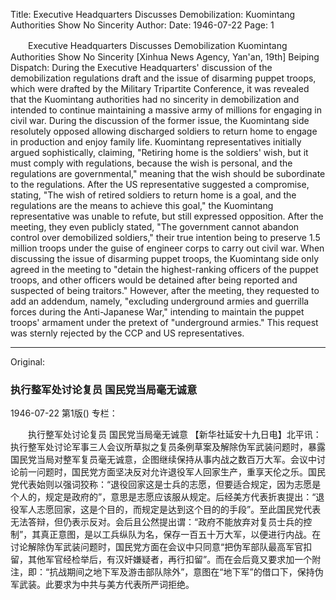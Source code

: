 Title: Executive Headquarters Discusses Demobilization: Kuomintang Authorities Show No Sincerity
Author:
Date: 1946-07-22
Page: 1

　　Executive Headquarters Discusses Demobilization
    Kuomintang Authorities Show No Sincerity
    [Xinhua News Agency, Yan'an, 19th] Beiping Dispatch: During the Executive Headquarters' discussion of the demobilization regulations draft and the issue of disarming puppet troops, which were drafted by the Military Tripartite Conference, it was revealed that the Kuomintang authorities had no sincerity in demobilization and intended to continue maintaining a massive army of millions for engaging in civil war. During the discussion of the former issue, the Kuomintang side resolutely opposed allowing discharged soldiers to return home to engage in production and enjoy family life. Kuomintang representatives initially argued sophistically, claiming, "Retiring home is the soldiers' wish, but it must comply with regulations, because the wish is personal, and the regulations are governmental," meaning that the wish should be subordinate to the regulations. After the US representative suggested a compromise, stating, "The wish of retired soldiers to return home is a goal, and the regulations are the means to achieve this goal," the Kuomintang representative was unable to refute, but still expressed opposition. After the meeting, they even publicly stated, "The government cannot abandon control over demobilized soldiers," their true intention being to preserve 1.5 million troops under the guise of engineer corps to carry out civil war. When discussing the issue of disarming puppet troops, the Kuomintang side only agreed in the meeting to "detain the highest-ranking officers of the puppet troops, and other officers would be detained after being reported and suspected of being traitors." However, after the meeting, they requested to add an addendum, namely, "excluding underground armies and guerrilla forces during the Anti-Japanese War," intending to maintain the puppet troops' armament under the pretext of "underground armies." This request was sternly rejected by the CCP and US representatives.



<hr /> 

Original: 


### 执行整军处讨论复员  国民党当局毫无诚意

1946-07-22
第1版()
专栏：

　　执行整军处讨论复员
    国民党当局毫无诚意
    【新华社延安十九日电】北平讯：执行整军处讨论军事三人会议所草拟之复员条例草案及解除伪军武装问题时，暴露国民党当局对整军复员毫无诚意，企图继续保持从事内战之数百万大军。会议中讨论前一问题时，国民党方面坚决反对允许退役军人回家生产，重享天伦之乐。国民党代表始则以强词狡称：“退役回家这是士兵的志愿，但要适合规定，因为志愿是个人的，规定是政府的”，意思是志愿应该服从规定。后经美方代表折衷提出：“退役军人志愿回家，这是个目的，而规定是达到这个目的的手段”。至此国民党代表无法答辩，但仍表示反对。会后且公然提出谓：“政府不能放弃对复员士兵的控制”，其真正意图，是以工兵纵队为名，保存一百五十万大军，以便进行内战。在讨论解除伪军武装问题时，国民党方面在会议中只同意“把伪军部队最高军官扣留，其他军官经检举后，有汉奸嫌疑者，再行扣留”。而在会后竟又要求加一个附注，即：“抗战期间之地下军及游击部队除外”，意图在“地下军”的借口下，保持伪军武装。此要求为中共与美方代表所严词拒绝。
